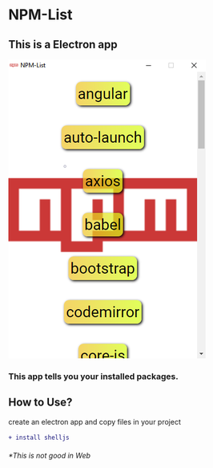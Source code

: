 # NPM-List
This is a Electron app
----------------------

![Screenshot](Screenshot.png)

### This app tells you your installed packages.

How to Use?
-----------

create an electron app and copy files in your project
```diff
+ install shelljs
```
###### *This is not good in Web
